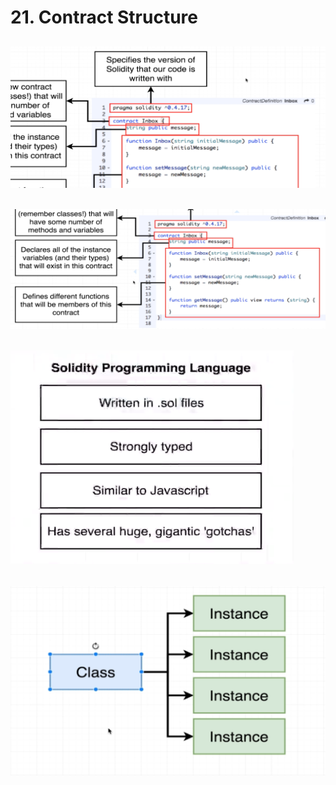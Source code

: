 #   21. Contract Structure

![](../imgs/21.1_Contract-Structure.png)
---
![](../imgs/21.2_Contract-Structure.png)
---
![](../imgs/18.1_The-Solidity-Programming-Language.png)
---
![](../imgs/17.5_Smart-Contracts.png)
---
